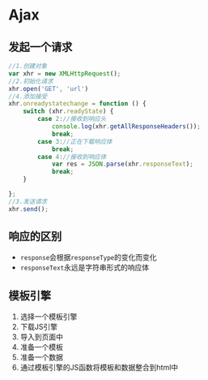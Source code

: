 # Ajax

## 发起一个请求

```javascript
//1.创建对象
var xhr = new XMLHttpRequest();
//2.初始化请求
xhr.open('GET', 'url')
//4.添加接受
xhr.onreadystatechange = function () {
    switch (xhr.readyState) {
        case 2://接收到响应头
            console.log(xhr.getAllResponseHeaders());
            break;
        case 3://正在下载响应体
            break;
        case 4://接收到响应体
            var res = JSON.parse(xhr.responseText);
            break;
    }

};
//3.发送请求
xhr.send();
```

## 响应的区别

- `response`会根据`responseType`的变化而变化
- `responseText`永远是字符串形式的响应体

## 模板引擎

1. 选择一个模板引擎
2. 下载JS引擎
3. 导入到页面中
4. 准备一个模板
5. 准备一个数据
6. 通过模板引擎的JS函数将模板和数据整合到html中